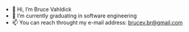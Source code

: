 - 👋 Hi, I’m Bruce Vahldick
- 🌱 I’m currently graduating in software engineering
- 📫 You can reach throught my e-mail address: brucev.br@gmail.com

<!---
brucevahldick/brucevahldick is a ✨ special ✨ repository because its `README.md` (this file) appears on your GitHub profile.
You can click the Preview link to take a look at your changes.
--->
